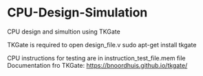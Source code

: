 # CPU-Design-Simulation
CPU design and simultion using TKGate

TKGate is required to open design_file.v
sudo apt-get install tkgate

CPU instructions for testing are in instruction_test_file.mem file
Documentation fro TKGate: 
https://bnoordhuis.github.io/tkgate/


